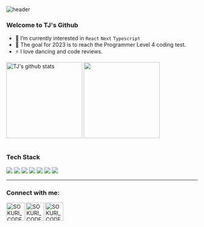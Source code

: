![header](https://capsule-render.vercel.app/api?type=waving&color=gradient&height=250&fontAlignY=40&section=header&text=Welcome%20to%20TJ's%20Github&fontSize=60)
### Welcome to TJ's Github 

- 🌱 I’m currently interested in `React` `Next` `Typescript`
- 🥅 The goal for 2023 is to reach the Programmer Level 4 coding test.
- ⚡ I love dancing and code reviews.

<div style="display: flex, height:200px">
<img align="center" style="height:200px" src="https://github-readme-stats.vercel.app/api?username=taejin-k&show_icons=true&include_all_commits=true&theme=nord&hide_border=true" alt="TJ's github stats" />
<img align="center" style="height:200px" src="https://github-readme-stats.vercel.app/api/top-langs/?username=taejin-k&layout=compact&theme=nord&hide_border=true" />
</div>
<br />

### Tech Stack

<img src="https://img.shields.io/badge/HTML5-E34F26?style=flat&logo=HTML5&logoColor=white"/> </t>
<img src="https://img.shields.io/badge/CSS3-1572B6?style=flat&logo=CSS3&logoColor=white"/> 
<img src="https://img.shields.io/badge/JavaScript-F7DF1E?style=flat&logo=JavaScript&logoColor=white"/>
<img src="https://img.shields.io/badge/TypeScript-3178C6?style=flat&logo=TypeScript&logoColor=white"/>
<img src="https://img.shields.io/badge/React-61DAFB?style=flat&logo=React&logoColor=white"/>
<img src="https://img.shields.io/badge/Next.js-000000?style=flat&logo=Next.js&logoColor=white"/>
<img src="https://img.shields.io/badge/Python-3776AB?style=flat&logo=Python&logoColor=white"/>


---
### Connect with me:

[<img align="left" alt="SOKURI_CODE | velog" width="48px" src="https://img.icons8.com/color/48/000000/blog.png" />][website]
<!-- [<img align="left" alt="SOKURI_CODE | YouTube" width="48px" src="https://img.icons8.com/color/48/000000/youtube-play.png" />][youtube] -->
[<img align="left" alt="SOKURI_CODE | Twitter" width="48px" src="https://img.icons8.com/color/48/000000/twitter-squared.png" />][twitter]
<!-- [<img align="left" alt="SOKURI_CODE | LinkedIn" width="48px" src="https://img.icons8.com/color/48/000000/linkedin.png" />][linkedin] -->
[<img align="left" alt="SOKURI_CODE | Instagram" width="48px" src="https://img.icons8.com/color/48/000000/instagram-new--v2.png" />][instagram]

[website]: https://velog.io/@imysh578
[twitter]: https://twitter.com/imysh578
<!-- [youtube]: https://youtube.com/ -->
<!-- [linkedin]: https://linkedin.com/in/ -->
[instagram]: https://instagram.com/_sokuri

<br />
